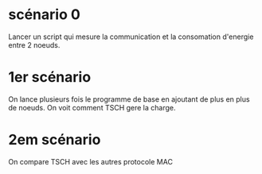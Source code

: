 # scénario 0

Lancer un script qui mesure la communication et la consomation d'energie entre 2 noeuds.


# 1er scénario 

On lance plusieurs fois le programme de base en ajoutant de plus en plus de noeuds. 
On voit comment TSCH gere la charge. 

# 2em scénario

On compare TSCH avec les autres protocole MAC



